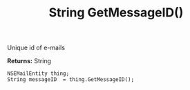 ﻿---
uid: crmscript_ref_NSEMailEntity_GetMessageID
title: String GetMessageID()
intellisense: NSEMailEntity.GetMessageID
keywords: NSEMailEntity, GetMessageID
so.topic: reference
---

Unique id of e-mails

**Returns:** String


```crmscript
NSEMailEntity thing;
String messageID  = thing.GetMessageID();
```


